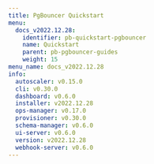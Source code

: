 ```yaml
---
title: PgBouncer Quickstart
menu:
  docs_v2022.12.28:
    identifier: pb-quickstart-pgbouncer
    name: Quickstart
    parent: pb-pgbouncer-guides
    weight: 15
menu_name: docs_v2022.12.28
info:
  autoscaler: v0.15.0
  cli: v0.30.0
  dashboard: v0.6.0
  installer: v2022.12.28
  ops-manager: v0.17.0
  provisioner: v0.30.0
  schema-manager: v0.6.0
  ui-server: v0.6.0
  version: v2022.12.28
  webhook-server: v0.6.0
---
```


